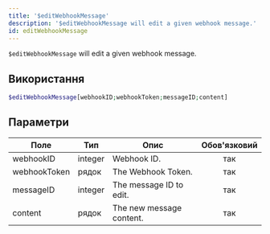 ```yaml
---
title: '$editWebhookMessage'
description: '$editWebhookMessage will edit a given webhook message.'
id: editWebhookMessage
---
```


`$editWebhookMessage` will edit a given webhook message.

## Використання

```php
$editWebhookMessage[webhookID;webhookToken;messageID;content]
```

## Параметри

| Поле         | Тип     | Опис                     | Обов'язковий |
| ------------ | ------- | ------------------------ |:------------:|
| webhookID    | integer | Webhook ID.              |     так      |
| webhookToken | рядок   | The Webhook Token.       |     так      |
| messageID    | integer | The message ID to edit.  |     так      |
| content      | рядок   | The new message content. |     так      |